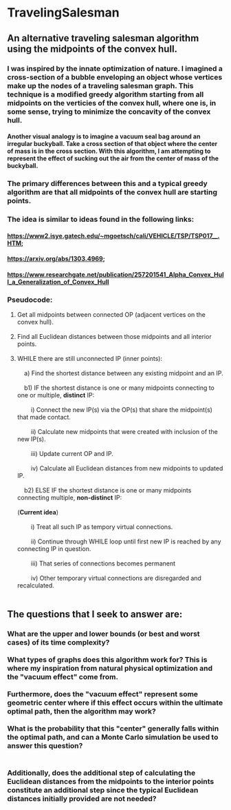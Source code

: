 # TravelingSalesman
## An alternative traveling salesman algorithm using the midpoints of the convex hull.

### I was inspired by the innate optimization of nature. I imagined a cross-section of a bubble enveloping an object whose vertices make up the nodes of a traveling salesman graph. This technique is a modified greedy algorithm starting from all midpoints on the verticies of the convex hull, where one is, in some sense, trying to minimize the concavity of the convex hull.

#### Another visual analogy is to imagine a vacuum seal bag around an irregular buckyball. Take a cross section of that object where the center of mass is in the cross section. With this algorithm, I am attempting to represent the effect of sucking out the air from the center of mass of the buckyball.
   
### The primary differences between this and a typical greedy algorithm are that all midpoints of the convex hull are starting points.

### The idea is similar to ideas found in the following links:
#### https://www2.isye.gatech.edu/~mgoetsch/cali/VEHICLE/TSP/TSP017__.HTM; 
#### https://arxiv.org/abs/1303.4969;
#### https://www.researchgate.net/publication/257201541_Alpha_Convex_Hull_a_Generalization_of_Convex_Hull
 
### Pseudocode:

1. Get all midpoints between connected OP (adjacent vertices on the convex hull).<br /><br />
2. Find all Euclidean distances between those midpoints and all interior points.<br /><br />
3. WHILE there are still unconnected IP (inner points):<br /><br />
&nbsp;&nbsp;&nbsp;&nbsp;a) Find the shortest distance between any existing midpoint and an IP.<br /><br />
&nbsp;&nbsp;&nbsp;&nbsp;b1) IF the shortest distance is one or many midpoints connecting to one or multiple, **distinct** IP:<br /><br />
&nbsp;&nbsp;&nbsp;&nbsp;&nbsp;&nbsp;&nbsp;&nbsp;i) Connect the new IP(s) via the OP(s) that share the midpoint(s) that made contact.<br /><br />
&nbsp;&nbsp;&nbsp;&nbsp;&nbsp;&nbsp;&nbsp;&nbsp;ii) Calculate new midpoints that were created with inclusion of the new IP(s).<br /><br />
&nbsp;&nbsp;&nbsp;&nbsp;&nbsp;&nbsp;&nbsp;&nbsp;iii) Update current OP and IP.<br /><br />
&nbsp;&nbsp;&nbsp;&nbsp;&nbsp;&nbsp;&nbsp;&nbsp;iv) Calculate all Euclidean distances from new midpoints to updated IP.<br /><br />
&nbsp;&nbsp;&nbsp;&nbsp;b2) ELSE IF the shortest distance is one or many midpoints connecting multiple, **non-distinct** IP:<br /><br />
(**Current idea**)<br /><br />
&nbsp;&nbsp;&nbsp;&nbsp;&nbsp;&nbsp;&nbsp;&nbsp;i) Treat all such IP as tempory virtual connections.<br /><br />
&nbsp;&nbsp;&nbsp;&nbsp;&nbsp;&nbsp;&nbsp;&nbsp;ii) Continue through WHILE loop until first new IP is reached by any connecting IP in question.<br /><br />
&nbsp;&nbsp;&nbsp;&nbsp;&nbsp;&nbsp;&nbsp;&nbsp;iii) That series of connections becomes permanent<br /><br />
&nbsp;&nbsp;&nbsp;&nbsp;&nbsp;&nbsp;&nbsp;&nbsp;iv) Other temporary virtual connections are disregarded and recalculated.<br /><br />


## The questions that I seek to answer are:
### What are the upper and lower bounds (or best and worst cases) of its time complexity?<br /><br />What types of graphs does this algorithm work for? This is where my inspiration from natural physical optimization and the \"vacuum effect\" come from.<br /><br />Furthermore, does the \"vacuum effect\" represent some geometric center where if this effect occurs within the ultimate optimal path, then the algorithm may work?<br /><br />What is the probability that this \"center\" generally falls within the optimal path, and can a Monte Carlo simulation be used to answer this question?<br /><br />
### Additionally, does the additional step of calculating the Euclidean distances from the midpoints to the interior points constitute an additional step since the typical Euclidean distances initially provided are not needed?
